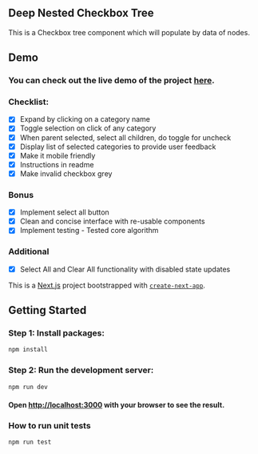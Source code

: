 ## Deep Nested Checkbox Tree

This is a Checkbox tree component which will populate by data of nodes.

## Demo

### You can check out the live demo of the project [here](https://husni1992.github.io/deep-nested-checkbox-react/).

### Checklist:

- [x] Expand by clicking on a category name
- [x] Toggle selection on click of any category
- [x] When parent selected, select all children, do toggle for uncheck
- [x] Display list of selected categories to provide user feedback
- [x] Make it mobile friendly
- [x] Instructions in readme
- [x] Make invalid checkbox grey

### Bonus

- [x] Implement select all button
- [x] Clean and concise interface with re-usable components
- [x] Implement testing - Tested core algorithm

### Additional

- [x] Select All and Clear All functionality with disabled state updates

This is a [Next.js](https://nextjs.org/) project bootstrapped with [`create-next-app`](https://github.com/vercel/next.js/tree/canary/packages/create-next-app).

## Getting Started

### Step 1: Install packages:

```bash
npm install
```

### Step 2: Run the development server:

```bash
npm run dev
```

#### Open [http://localhost:3000](http://localhost:3000) with your browser to see the result.

### How to run unit tests

```bash
npm run test
```
